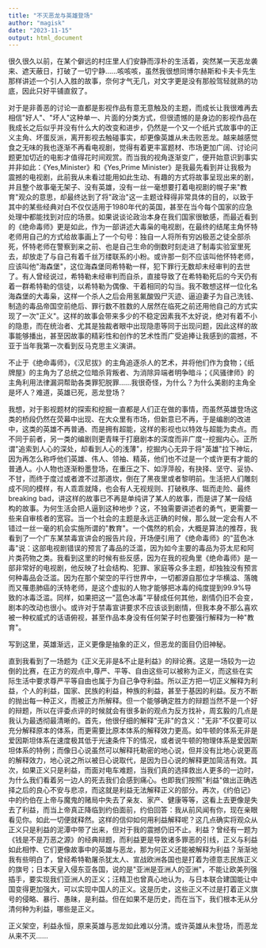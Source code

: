 ```yaml
---
title: "不灭恶龙与英雄登场"
author: "magisk"
date: "2023-11-15"
output: html_document
---
```


<!--more-->

很久很久以前，在某个僻远的村庄里人们安静而淳朴的生活着，突然某一天恶龙袭来、遮天蔽日，打破了一切宁静......咳咳咳，虽然我很想同博尔赫斯和卡夫卡先生那样讲述一个引人入胜的故事，奈何才气无几，对文字更是没有那般驾轻就熟的功底，因此只好平铺直叙了。

对于是非善恶的讨论一直都是影视作品有意无意触及的主题，而成长让我很难再去相信"好人"、"坏人"这种单一、片面的分类方式，但很遗憾的是身边的影视作品在我成长之后似乎并没有什么大的改变和进步，仍然是一个又一个纸片式故事中的正义主角、坏蛋反派，离开影视去触碰事实，却更像英雄从未击败恶龙。越来越感觉食之无味的我也逐渐不再看电视剧，觉得有着更丰富题材、市场更加广阔、讨论问题更加切近的电影才值得花时间观赏。而当我的视角逐渐变广，便开始意识到事实并非如此：《Yes,Minister》和《Yes,Prime Minister》是我最先看到并让我极为震撼的电视剧，此前我从未看过能用如此生动、有趣的方式将故事呈现出来的剧，并且整个故事毫无架子、没有英雄，没有一丝一毫想要打着电视剧的幌子来"教育"观众的意思，却最终达到了将"政治"这一主题诠释得非常具体的目的，以致于其中的某些经典对白不仅仅适用于1980年代的英国，甚至在当今每个国家的应急处理中都能找到对应的场景。如果说谈论政治本身在我们国家很敏感，而最近看到的《绝命毒师》更是如此，作为一部讲述大毒枭的电视剧，在最终的结尾主角怀特老师用自己的方式给故事画上了一个句号：独自一人将所有穷凶极恶之徒全部杀死，怀特老师在警察到来之前、也是自己生命的倒数时刻走进了制毒实验室里死去，却放走了与自己有着千丝万缕联系的小粉。或许那一刻不应该叫他怀特老师，应该叫他"海森堡"，这位海森堡同希特勒一样，犯下罪行无数却未经审判的去世了。有人曾经说过，希特勒未经审判而自杀，直接导致了在希特勒死后的今天仍有着一群希特勒的信徒，以希特勒为偶像、干着相同的勾当。我不敢想这样一位化名海森堡的大毒枭，这样一个杀人之后会用氢氟酸毁尸灭迹、逼迫妻子为自己洗钱、制造的毒品帝国空前绝后、罪行数不胜数的人居然在临死之前还用他自己的方式实现了一次"正义"。这样的故事会带来多少的不稳定因素我不太好说，绝对有着不小的隐患，而在统治者、尤其是独裁者眼中出现隐患等同于出现问题，因此这样的故事能够播出，甚至因故事的精彩性和创作的艺术性而广受追捧让我感到的震撼，不亚于当年我第一次看到反马克思主义演讲。

不止于《绝命毒师》，《汉尼拔》的主角追逐杀人的艺术，并将他们作为食物；《纸牌屋》的主角为了总统之位暗杀背叛者、为消除异端者明争暗斗；《风骚律师》的主角利用法律漏洞帮助各类罪犯脱罪......我很奇怪，为什么？为什么美剧的主角全是坏人？难道，英雄已死，恶龙登场？

我想，对于影视题材的探索和挖掘一直都是人们正在做的事情，而虽然英雄登场这类的桥段仍然在荧幕中出现、在大众里有市场，但新意已不再，于是编剧的改进中，这类的英雄不再普通、而是拥有超能，这样的影视也以特效与超能为卖点。而不同于前者，另一类的编剧则更青睐于打磨剧本的深度而非广度--挖掘内心。正所谓"追索到人心的深处，却看到人心的浅薄"，挖掘内心无异于将"英雄"拉下神坛，因为再怎么称呼他们英雄、伟人、领袖、精英，他们也不过是一个或许更有才能的普通人。小人物也逐渐粉墨登场，在重压之下、如浮萍般，有抉择、坚守、妥协、不甘，而终于度过或者渡不过那道坎，倒在了黑夜里或者黎明前。生活把人们雕刻成不同的模样，有人乖乖就降，也会有人无视规则、打破秩序、铤而走险、最终breaking bad，讲这样的故事已不再是单纯讲了某人的故事，而是讲了某一段结构的故事。为何生活会把人逼到这种地步？这，不独需要讲述者的勇气，更需要一些来自审核者的宽容。当一个社会的主题是永远正确的时候，那么就一定会有人不错过一丝一毫的机会实施所谓的"教育"。一个偶然的机会，大概是算法的推荐，我看到了一个广东某禁毒宣讲会的报告片段，开场便引用了《绝命毒师》的"蓝色冰毒"说：这部电视剧错误的预言了毒品的泛滥，因为如今主要的毒品为芬太尼和阿片类药物之类。我看到这里的时候有些反感，因为在我的视角里《绝命毒师》是一部非常好的电视剧，他反映了社会结构、犯罪、家庭等众多主题，却独独没有预言何种毒品会泛滥。因为在那个架空的平行世界中，一切都源自那位才华横溢、落魄而又罹患肺癌的沃特老师，是这个虚拟的人物才能够把冰毒的纯度提到99.9%导致的冰毒泛滥。同样，如果把这一"蓝色冰毒"平替成任何其他，剧情仍旧不会变，剧本的改动也很小。或许对于禁毒宣讲要求不应该谈到剧情，但我本身不那么喜欢被一种权威式的话语俯视，甚至作品本身没有任何架子时也要强行解释为一种"教育"。

写到这里，英雄渐远，正义更像是抽象的正义，但恶龙的面目仍旧神秘。

直到我看到了一场题为《正义无非是&不止是利益》的辩论赛。这是一场较为一边倒的比赛，在正方的观点中,尊严、平等、自由这些可以被称为正义，而这些在实际生活中要求尊严平等自由也属于为自己争夺利益。所以正方把一切正义解释为利益，个人的利益，国家、民族的利益，种族的利益，甚至于基因的利益。反方不断的抛出每一种正义，而被正方所解释。但一个能够确定胜方的辩题当然不是一个好的辩题，所以在评委点评的时候就会有很多新的观点为反方找补，周玄毅的几点是我认为最透彻最清晰的。首先，他很仔细的解释"无非"的含义："无非"不仅要可以充分解释原本的体系，而更需要比原本体系的解释效力更高。如牛顿的体系无非是爱因斯坦体系在速度极其低于光速条件下的情况，或者说牛顿的物理体系是爱因斯坦体系的特例；而像日心说虽然可以解释托勒密的地心说，但并没有比地心说更高的解释效力，地心说之所以被日心说取代，是因为日心说的解释更加简洁有效。其次，如果正义只是利益，而面对电车难题，当我们真的选择救出人更多的一边时，为什么我们看着另一边人的死去我们会感到痛心。也即我们按照"利益"做出正确选择之后的良心不安与悲凉，而这就是利益无法解释正义的部分。再次，《约伯记》中的约伯在上帝与魔鬼的赌局中失去了亲友、家产、健康等等，这看上去更像是失去了利益，而当上帝真正降临到约伯面前，约伯回答：我从前风闻有你，现在亲眼看见你。如此一切便就释然。这样的信仰如何用利益解释呢？这几点确实将观众从正义只是利益的泥潭中带了出来，但对于我的震撼仍旧不止。利益？曾经有一题为《钱是不是万恶之源》的经典辩题，而利益更是导致诸多罪恶的引线，正义与利益如此相悖、它们更像故事中的英雄与恶龙，那为何正义还能被解释为利益？渐渐地我有些明白了，曾经希特勒屠杀犹太人、宣战欧洲各国也是打着为德意志民族正义的旗号；日本天皇入侵东亚各国，说的是"亚洲是亚洲人的亚洲"，不能让欧美列强插手，要实现我们亚洲人的正义；汪精卫也曾真心地认为，与日本联合建国能让中国变得更加强大，可以实现中国人的正义。这是历史，这些正义不过是打着正义旗号的侵略、暴行、愚昧，是利益。但在如果不是历史，而在当下，我们根本无从分清何种为利益，哪些是正义。

正义架空，利益永恒，原来英雄与恶龙如此难以分清。或许英雄从未登场，而恶龙从来不灭......





